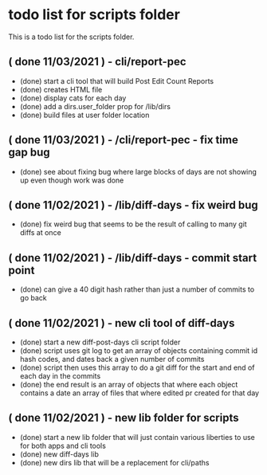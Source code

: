 # todo list for scripts folder

This is a todo list for the scripts folder.


## ( done 11/03/2021 ) - cli/report-pec
* (done) start a cli tool that will build Post Edit Count Reports
* (done) creates HTML file
* (done) display cats for each day
* (done) add a dirs.user_folder prop for /lib/dirs
* (done) build files at user folder location

## ( done 11/03/2021 ) - /cli/report-pec - fix time gap bug
* (done) see about fixing bug where large blocks of days are not showing up even though work was done

## ( done 11/02/2021 ) - /lib/diff-days - fix weird bug
* (done) fix weird bug that seems to be the result of calling to many git diffs at once

## ( done 11/02/2021 ) - /lib/diff-days - commit start point
* (done) can give a 40 digit hash rather than just a number of commits to go back 

## ( done 11/02/2021 ) - new cli tool of diff-days
* (done) start a new diff-post-days cli script folder
* (done) script uses git log to get an array of objects containing commit id hash codes, and dates back a given number of commits
* (done) script then uses this array to do a git diff for the start and end of each day in the commits
* (done) the end result is an array of objects that where each object contains a date an array of files that where edited pr created for that day

## ( done 11/02/2021 ) - new lib folder for scripts
* (done) start a new lib folder that will just contain various liberties to use for both apps and cli tools
* (done) new diff-days lib
* (done) new dirs lib that will be a replacement for cli/paths
